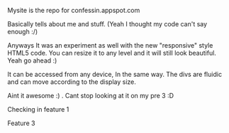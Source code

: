 Mysite is the repo for confessin.appspot.com

Basically tells about me and stuff. (Yeah I thought my code can't say enough :/)

Anyways It was an experiment as well with the new "responsive" style HTML5 code. You can resize it to any level and it will still look beautiful. Yeah go ahead :)

It can be accessed from any device, In the same way. The divs are fluidic and can move according to the display size.

Aint it awesome :) . Cant stop looking at it on my pre 3 :D




Checking in feature 1

Feature 3
